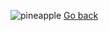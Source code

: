 ![pineapple](https://upload.wikimedia.org/wikipedia/commons/thumb/2/20/Ananas_01.JPG/800px-Ananas_01.JPG)
[Go back](README.md)
